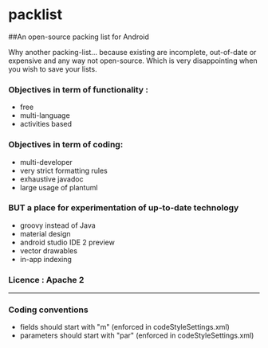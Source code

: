 # packlist
##An open-source packing list for Android

Why another packing-list... because existing are incomplete, out-of-date or expensive and any way not open-source.
Which is very disappointing when you wish to save your lists.

### Objectives in term of functionality : 
 * free
 * multi-language
 * activities based
 
### Objectives in term of coding:
 - multi-developer
 - very strict formatting rules
 - exhaustive javadoc
 - large usage of plantuml

### BUT a place for experimentation of up-to-date technology
- groovy instead of Java
- material design
- android studio IDE 2 preview
- vector drawables
- in-app indexing

### Licence : Apache 2


-------------------

### Coding conventions
- fields should start with "m" (enforced in codeStyleSettings.xml)
- parameters should start with "par" (enforced in codeStyleSettings.xml)
